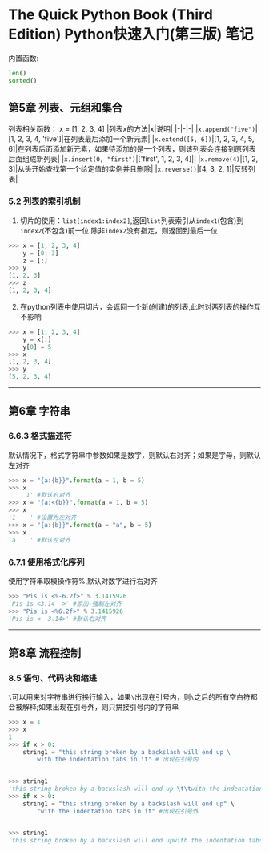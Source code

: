 # The Quick Python Book (Third Edition) Python快速入门(第三版) 笔记

内置函数:

```Python
len()
sorted()
```

## 第5章 列表、元组和集合

列表相关函数：
x = [1, 2, 3, 4]
|列表x的方法|x|说明|
|-|-|-|
|`x.append("five")`|[1, 2, 3, 4, 'five']|在列表最后添加一个新元素|
|`x.extend([5, 6])`|[1, 2, 3, 4, 5, 6]|在列表后面添加新元素，如果待添加的是一个列表，则该列表会连接到原列表后面组成新列表|
|`x.insert(0, "first")`|['first', 1, 2, 3, 4]||
|`x.remove(4)`|[1, 2, 3]|从头开始查找第一个给定值的实例并且删除|
|`x.reverse()`|[4, 3, 2, 1]|反转列表|

### 5.2 列表的索引机制

1. 切片的使用：`list[index1:index2]`,返回`list`列表索引从`index1`(包含)到`index2`(不包含)前一位.除非`index2`没有指定，则返回到最后一位

```Python
>>> x = [1, 2, 3, 4]
    y = [0: 3]
    z = [:]
>>> y
[1, 2, 3]
>>> z
[1, 2, 3, 4]
```

2. 在python列表中使用切片，会返回一个新(创建)的列表,此时对两列表的操作互不影响

```Python
>>> x = [1, 2, 3, 4]
    y = x[:]
    y[0] = 5
>>> x
[1, 2, 3, 4]
>>> y
[5, 2, 3, 4]
```

---

## 第6章 字符串

### 6.6.3 格式描述符

默认情况下，格式字符串中参数如果是数字，则默认右对齐；如果是字母，则默认左对齐

```python
>>> x = "{a:{b}}".format(a = 1, b = 5)
>>> x
'    1' #默认右对齐
>>> x = "{a:<{b}}".format(a = 1, b = 5)
>>> x
'1    ' #设置为左对齐
>>> x = "{a:{b}}".format(a = "a", b = 5)
>>> x
'a    ' #默认左对齐
```

### 6.7.1 使用格式化序列

使用字符串取模操作符%,默认对数字进行右对齐

```python
>>> "Pis is <%-6.2f>" % 3.1415926
'Pis is <3.14  >' #添加-强制左对齐
>>> "Pis is <%6.2f>" % 3.1415926
'Pis is <  3.14>' #默认右对齐
```

---
## 第8章 流程控制

### 8.5 语句、代码块和缩进
`\`可以用来对字符串进行换行输入，如果`\`出现在引号内，则`\`之后的所有空白符都会被解释;如果出现在引号外，则只拼接引号内的字符串

```python
>>> x = 1
>>> x
1
>>> if x > 0: 
	string1 = "this string broken by a backslash will end up \
		with the indentation tabs in it" # 出现在引号内

	
>>> string1
'this string broken by a backslash will end up \t\twith the indentation tabs in it'
>>> if x > 0:
	string1 = "this string broken by a backslash will end up" \
		"with the indentation tabs in it" #出现在引号外

	
>>> string1
'this string broken by a backslash will end upwith the indentation tabs in it'
```